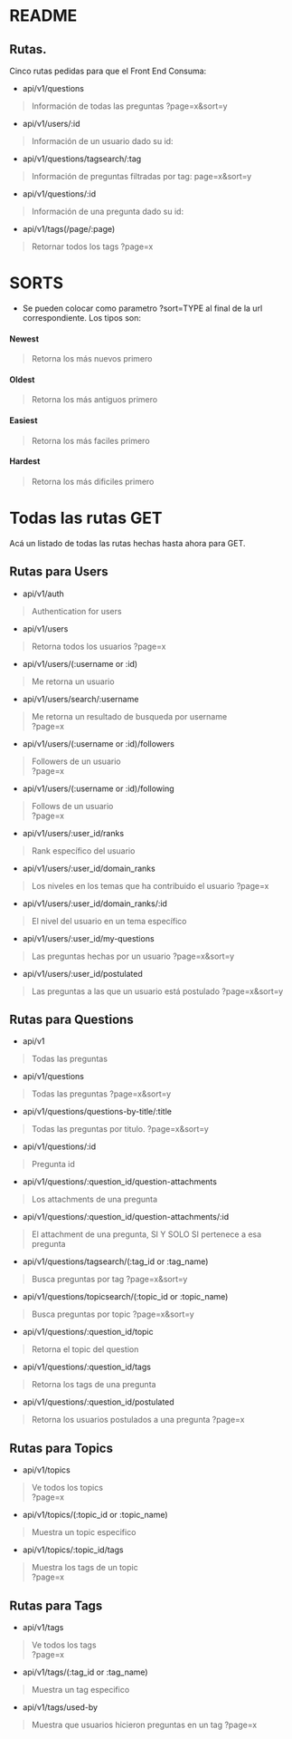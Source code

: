 #   README

##   Rutas.

Cinco rutas pedidas para que el Front End Consuma:

 

 *  api/v1/questions
 >  Información de todas las preguntas
 > 	?page=x&sort=y

 *  api/v1/users/:id
 >  Información de un usuario dado su id:

 
 *  api/v1/questions/tagsearch/:tag
 >  Información de preguntas filtradas por tag:
 >	page=x&sort=y
 

 *  api/v1/questions/:id
 >  Información de una pregunta dado su id:

 *  api/v1/tags(/page/:page) 
 >  Retornar todos los tags
 > 	?page=x










# SORTS

* Se pueden colocar como parametro ?sort=TYPE al final de la url correspondiente. Los tipos son:  

#### Newest
> Retorna los más nuevos primero

#### Oldest
> Retorna los más antiguos primero

#### Easiest
> Retorna los más faciles primero

#### Hardest
> Retorna los más dificiles primero


#   Todas las rutas GET

Acá un listado de todas las rutas hechas hasta ahora para GET.









## Rutas para Users

* api/v1/auth                                             
> Authentication for users 

* api/v1/users
> Retorna todos los usuarios
> ?page=x

* api/v1/users/(:username or :id)                          
> Me retorna un usuario 								

* api/v1/users/search/:username                            
> Me retorna un resultado de busqueda por username 	
> ?page=x

* api/v1/users/(:username or :id)/followers                
> Followers de un usuario 							
> ?page=x

* api/v1/users/(:username or :id)/following                  
> Follows de un usuario 								
> ?page=x

* api/v1/users/:user_id/ranks                              
> Rank específico del usuario          

* api/v1/users/:user_id/domain_ranks                       
> Los niveles en los temas que ha contribuido el usuario
> ?page=x

* api/v1/users/:user_id/domain_ranks/:id                  
> El nivel del usuario en un tema específico

* api/v1/users/:user_id/my-questions                       
> Las preguntas hechas por un usuario
> ?page=x&sort=y

* api/v1/users/:user_id/postulated
> Las preguntas a las que un usuario está postulado
> ?page=x&sort=y

## Rutas para Questions

* api/v1                                                   
> Todas las preguntas

* api/v1/questions                                         
> Todas las preguntas
> ?page=x&sort=y

* api/v1/questions/questions-by-title/:title               
> Todas las preguntas por titulo.
> ?page=x&sort=y

* api/v1/questions/:id                                     
> Pregunta id

* api/v1/questions/:question_id/question-attachments       
> Los attachments de una pregunta

* api/v1/questions/:question_id/question-attachments/:id   
> El attachment de una pregunta, SI Y SOLO SI pertenece a esa pregunta

* api/v1/questions/tagsearch/(:tag_id or :tag_name)           
> Busca preguntas por tag
> ?page=x&sort=y

* api/v1/questions/topicsearch/(:topic_id or :topic_name)     
> Busca preguntas por topic
> ?page=x&sort=y

* api/v1/questions/:question_id/topic                      
> Retorna el topic del question

* api/v1/questions/:question_id/tags                       
> Retorna los tags de una pregunta

* api/v1/questions/:question_id/postulated                 
> Retorna los usuarios postulados a una pregunta
> ?page=x


## Rutas para Topics


* api/v1/topics                               
> Ve todos los topics 								
> ?page=x

* api/v1/topics/(:topic_id or :topic_name)                 
> Muestra un topic especifico 						

* api/v1/topics/:topic_id/tags                             
> Muestra los tags de un topic 						
> ?page=x

## Rutas para Tags

* api/v1/tags                                 
> Ve todos los tags 									
> ?page=x

* api/v1/tags/(:tag_id or :tag_name)                       
> Muestra un tag especifico							

* api/v1/tags/used-by                                      
> Muestra que usuarios hicieron preguntas en un tag
> ?page=x